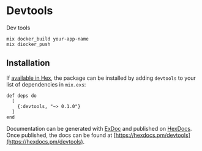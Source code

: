 # Devtools

Dev tools

```
mix docker_build your-app-name
mix diocker_push
```

## Installation

If [available in Hex](https://hex.pm/docs/publish), the package can be installed
by adding `devtools` to your list of dependencies in `mix.exs`:

```
def deps do
  [
    {:devtools, "~> 0.1.0"}
  ]
end
```

Documentation can be generated with [ExDoc](https://github.com/elixir-lang/ex_doc)
and published on [HexDocs](https://hexdocs.pm). Once published, the docs can
be found at [https://hexdocs.pm/devtools](https://hexdocs.pm/devtools).

